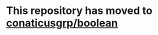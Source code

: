 <h1>This repository has moved to <a href="https://github.com/conaticusgrp/boolean">conaticusgrp/boolean</a></h1>
